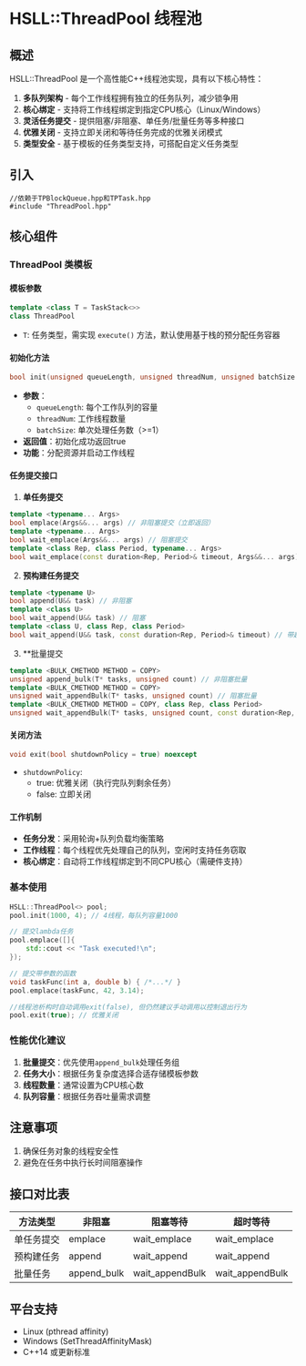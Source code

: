 # HSLL::ThreadPool 线程池

## 概述
HSLL::ThreadPool 是一个高性能C++线程池实现，具有以下核心特性：

1. **多队列架构** - 每个工作线程拥有独立的任务队列，减少锁争用
2. **核心绑定** - 支持将工作线程绑定到指定CPU核心（Linux/Windows）
3. **灵活任务提交** - 提供阻塞/非阻塞、单任务/批量任务等多种接口
4. **优雅关闭** - 支持立即关闭和等待任务完成的优雅关闭模式
5. **类型安全** - 基于模板的任务类型支持，可搭配自定义任务类型

## 引入
```
//依赖于TPBlockQueue.hpp和TPTask.hpp
#include "ThreadPool.hpp"
```

## 核心组件

### ThreadPool 类模板

#### 模板参数
```cpp
template <class T = TaskStack<>>
class ThreadPool
```
- `T`: 任务类型，需实现 `execute()` 方法，默认使用基于栈的预分配任务容器


#### 初始化方法
```cpp
bool init(unsigned queueLength, unsigned threadNum, unsigned batchSize = 1)
```
- **参数**：
  - `queueLength`: 每个工作队列的容量
  - `threadNum`: 工作线程数量
  - `batchSize`: 单次处理任务数（>=1）
- **返回值**：初始化成功返回true
- **功能**：分配资源并启动工作线程

#### 任务提交接口

1. **单任务提交**
```cpp
template <typename... Args>
bool emplace(Args&&... args) // 非阻塞提交（立即返回）
template <typename... Args>
bool wait_emplace(Args&&... args) // 阻塞提交
template <class Rep, class Period, typename... Args>
bool wait_emplace(const duration<Rep, Period>& timeout, Args&&... args) // 带超时
```

2. **预构建任务提交**
```cpp
template <typename U>
bool append(U&& task) // 非阻塞
template <class U>
bool wait_append(U&& task) // 阻塞
template <class U, class Rep, class Period>
bool wait_append(U&& task, const duration<Rep, Period>& timeout) // 带超时
```

3. **批量提交
```cpp
template <BULK_CMETHOD METHOD = COPY>
unsigned append_bulk(T* tasks, unsigned count) // 非阻塞批量
template <BULK_CMETHOD METHOD = COPY>
unsigned wait_appendBulk(T* tasks, unsigned count) // 阻塞批量
template <BULK_CMETHOD METHOD = COPY, class Rep, class Period>
unsigned wait_appendBulk(T* tasks, unsigned count, const duration<Rep, Period>& timeout)
```

#### 关闭方法
```cpp
void exit(bool shutdownPolicy = true) noexcept
```
- `shutdownPolicy`: 
  - true: 优雅关闭（执行完队列剩余任务）
  - false: 立即关闭

#### 工作机制
- **任务分发**：采用轮询+队列负载均衡策略
- **工作线程**：每个线程优先处理自己的队列，空闲时支持任务窃取
- **核心绑定**：自动将工作线程绑定到不同CPU核心（需硬件支持）


### 基本使用
```cpp
HSLL::ThreadPool<> pool;
pool.init(1000, 4); // 4线程，每队列容量1000

// 提交lambda任务
pool.emplace([]{
    std::cout << "Task executed!\n";
});

// 提交带参数的函数
void taskFunc(int a, double b) { /*...*/ }
pool.emplace(taskFunc, 42, 3.14);

//线程池析构时自动调用exit(false), 但仍然建议手动调用以控制退出行为
pool.exit(true); // 优雅关闭
```

### 性能优化建议
1. **批量提交**：优先使用`append_bulk`处理任务组
2. **任务大小**：根据任务复杂度选择合适存储模板参数
3. **线程数量**：通常设置为CPU核心数
4. **队列容量**：根据任务吞吐量需求调整

## 注意事项
1. 确保任务对象的线程安全性
2. 避免在任务中执行长时间阻塞操作

## 接口对比表

| 方法类型      | 非阻塞      | 阻塞等待    | 超时等待      |
|-------------|------------|------------|--------------|
| 单任务提交    | emplace    | wait_emplace| wait_emplace |
| 预构建任务   | append     | wait_append| wait_append  |
| 批量任务     | append_bulk| wait_appendBulk | wait_appendBulk |

## 平台支持
- Linux (pthread affinity)
- Windows (SetThreadAffinityMask)
- C++14 或更新标准
